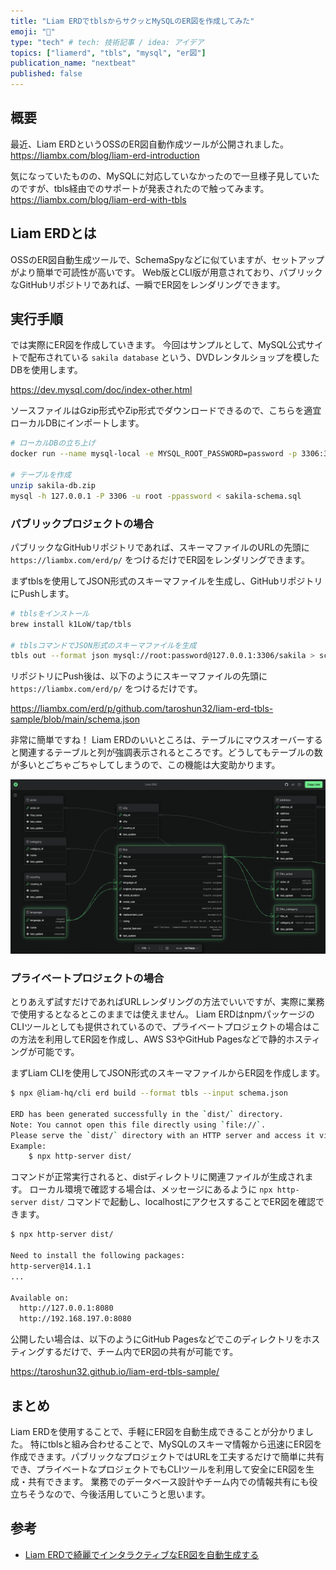 ```yaml
---
title: "Liam ERDでtblsからサクッとMySQLのER図を作成してみた"
emoji: "📝"
type: "tech" # tech: 技術記事 / idea: アイデア
topics: ["liamerd", "tbls", "mysql", "er図"]
publication_name: "nextbeat"
published: false
---
```


## 概要

最近、Liam ERDというOSSのER図自動作成ツールが公開されました。
https://liambx.com/blog/liam-erd-introduction

気になっていたものの、MySQLに対応していなかったので一旦様子見していたのですが、tbls経由でのサポートが発表されたので触ってみます。
https://liambx.com/blog/liam-erd-with-tbls

## Liam ERDとは

OSSのER図自動生成ツールで、SchemaSpyなどに似ていますが、セットアップがより簡単で可読性が高いです。
Web版とCLI版が用意されており、パブリックなGitHubリポジトリであれば、一瞬でER図をレンダリングできます。

## 実行手順

では実際にER図を作成していきます。
今回はサンプルとして、MySQL公式サイトで配布されている `sakila database` という、DVDレンタルショップを模したDBを使用します。

https://dev.mysql.com/doc/index-other.html

ソースファイルはGzip形式やZip形式でダウンロードできるので、こちらを適宜ローカルDBにインポートします。

```sh
# ローカルDBの立ち上げ
docker run --name mysql-local -e MYSQL_ROOT_PASSWORD=password -p 3306:3306 -d mysql:8.0-oracle

# テーブルを作成
unzip sakila-db.zip
mysql -h 127.0.0.1 -P 3306 -u root -ppassword < sakila-schema.sql
```

### パブリックプロジェクトの場合

パブリックなGitHubリポジトリであれば、スキーマファイルのURLの先頭に `https://liambx.com/erd/p/` をつけるだけでER図をレンダリングできます。

まずtblsを使用してJSON形式のスキーマファイルを生成し、GitHubリポジトリにPushします。

```sh
# tblsをインストール
brew install k1LoW/tap/tbls

# tblsコマンドでJSON形式のスキーマファイルを生成
tbls out --format json mysql://root:password@127.0.0.1:3306/sakila > schema.json
```

リポジトリにPush後は、以下のようにスキーマファイルの先頭に `https://liambx.com/erd/p/` をつけるだけです。

https://liambx.com/erd/p/github.com/taroshun32/liam-erd-tbls-sample/blob/main/schema.json

非常に簡単ですね！
Liam ERDのいいところは、テーブルにマウスオーバーすると関連するテーブルと列が強調表示されるところです。どうしてもテーブルの数が多いとごちゃごちゃしてしまうので、この機能は大変助かります。

![](/images/liam-erd-tbls-mysql/liam-erd.png)

### プライベートプロジェクトの場合

とりあえず試すだけであればURLレンダリングの方法でいいですが、実際に業務で使用するとなるとこのままでは使えません。
Liam ERDはnpmパッケージのCLIツールとしても提供されているので、プライベートプロジェクトの場合はこの方法を利用してER図を作成し、AWS S3やGitHub Pagesなどで静的ホスティングが可能です。

まずLiam CLIを使用してJSON形式のスキーマファイルからER図を作成します。

```sh
$ npx @liam-hq/cli erd build --format tbls --input schema.json

ERD has been generated successfully in the `dist/` directory.
Note: You cannot open this file directly using `file://`.
Please serve the `dist/` directory with an HTTP server and access it via `http://`.
Example:
    $ npx http-server dist/
```

コマンドが正常実行されると、distディレクトリに関連ファイルが生成されます。
ローカル環境で確認する場合は、メッセージにあるように `npx http-server dist/` コマンドで起動し、localhostにアクセスすることでER図を確認できます。

```sh
$ npx http-server dist/

Need to install the following packages:
http-server@14.1.1
...

Available on:
  http://127.0.0.1:8080
  http://192.168.197.0:8080
```

公開したい場合は、以下のようにGitHub Pagesなどでこのディレクトリをホスティングするだけで、チーム内でER図の共有が可能です。

https://taroshun32.github.io/liam-erd-tbls-sample/

## まとめ

Liam ERDを使用することで、手軽にER図を自動生成できることが分かりました。
特にtblsと組み合わせることで、MySQLのスキーマ情報から迅速にER図を作成できます。パブリックなプロジェクトではURLを工夫するだけで簡単に共有でき、プライベートなプロジェクトでもCLIツールを利用して安全にER図を生成・共有できます。
業務でのデータベース設計やチーム内での情報共有にも役立ちそうなので、今後活用していこうと思います。

## 参考

- [Liam ERDで綺麗でインタラクティブなER図を自動生成する](https://zenn.dev/route06/articles/liam-erd-introduction)
